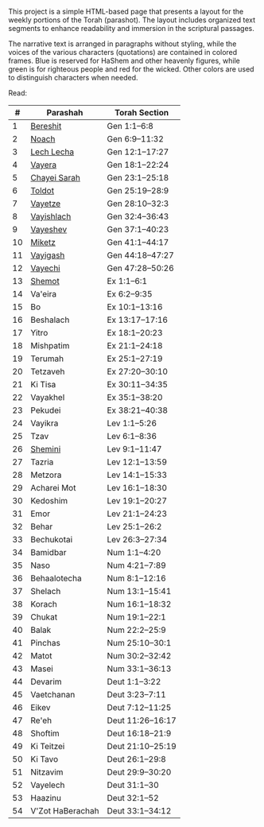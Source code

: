 This project is a simple HTML-based page that presents a layout for the weekly portions of the Torah (parashot). The layout includes organized text segments to enhance readability and immersion in the scriptural passages.

The narrative text is arranged in paragraphs without styling, while the voices of the various characters (quotations) are contained in colored frames. Blue is reserved for HaShem and other heavenly figures, while green is for righteous people and red for the wicked. Other colors are used to distinguish characters when needed.

Read:

| #   | Parashah                                                                     | Torah Section    |
| --- | ---------------------------------------------------------------------------- | ---------------- |
| 1   | [Bereshit](https://eudroa00.github.io/parashot-besefer/bereshit.html)        | Gen 1:1–6:8      |
| 2   | [Noach](https://eudroa00.github.io/parashot-besefer/noach.html)              | Gen 6:9–11:32    |
| 3   | [Lech Lecha](https://eudroa00.github.io/parashot-besefer/lechlecha.html)     | Gen 12:1–17:27   |
| 4   | [Vayera](https://eudroa00.github.io/parashot-besefer/vayera.html)            | Gen 18:1–22:24   |
| 5   | [Chayei Sarah](https://eudroa00.github.io/parashot-besefer/chayeisarah.html) | Gen 23:1–25:18   |
| 6   | [Toldot](https://eudroa00.github.io/parashot-besefer/toldot.html)            | Gen 25:19–28:9   |
| 7   | [Vayetze](https://eudroa00.github.io/parashot-besefer/vayetze.html)          | Gen 28:10–32:3   |
| 8   | [Vayishlach](https://eudroa00.github.io/parashot-besefer/vayishlach.html)    | Gen 32:4–36:43   |
| 9   | [Vayeshev](https://eudroa00.github.io/parashot-besefer/vayeshev.html)        | Gen 37:1–40:23   |
| 10  | [Miketz](https://eudroa00.github.io/parashot-besefer/miketz.html)            | Gen 41:1–44:17   |
| 11  | [Vayigash](https://eudroa00.github.io/parashot-besefer/vayigash.html)        | Gen 44:18–47:27  |
| 12  | [Vayechi](https://eudroa00.github.io/parashot-besefer/vayechi.html)          | Gen 47:28–50:26  |
| 13  | [Shemot](https://eudroa00.github.io/parashot-besefer/shemot.html)            | Ex 1:1–6:1       |
| 14  | Va'eira                                                                      | Ex 6:2–9:35      |
| 15  | Bo                                                                           | Ex 10:1–13:16    |
| 16  | Beshalach                                                                    | Ex 13:17–17:16   |
| 17  | Yitro                                                                        | Ex 18:1–20:23    |
| 18  | Mishpatim                                                                    | Ex 21:1–24:18    |
| 19  | Terumah                                                                      | Ex 25:1–27:19    |
| 20  | Tetzaveh                                                                     | Ex 27:20–30:10   |
| 21  | Ki Tisa                                                                      | Ex 30:11–34:35   |
| 22  | Vayakhel                                                                     | Ex 35:1–38:20    |
| 23  | Pekudei                                                                      | Ex 38:21–40:38   |
| 24  | Vayikra                                                                      | Lev 1:1–5:26     |
| 25  | Tzav                                                                         | Lev 6:1–8:36     |
| 26  | [Shemini](https://eudroa00.github.io/parashot-besefer/shemini.html)          | Lev 9:1–11:47    |
| 27  | Tazria                                                                       | Lev 12:1–13:59   |
| 28  | Metzora                                                                      | Lev 14:1–15:33   |
| 29  | Acharei Mot                                                                  | Lev 16:1–18:30   |
| 30  | Kedoshim                                                                     | Lev 19:1–20:27   |
| 31  | Emor                                                                         | Lev 21:1–24:23   |
| 32  | Behar                                                                        | Lev 25:1–26:2    |
| 33  | Bechukotai                                                                   | Lev 26:3–27:34   |
| 34  | Bamidbar                                                                     | Num 1:1–4:20     |
| 35  | Naso                                                                         | Num 4:21–7:89    |
| 36  | Behaalotecha                                                                 | Num 8:1–12:16    |
| 37  | Shelach                                                                      | Num 13:1–15:41   |
| 38  | Korach                                                                       | Num 16:1–18:32   |
| 39  | Chukat                                                                       | Num 19:1–22:1    |
| 40  | Balak                                                                        | Num 22:2–25:9    |
| 41  | Pinchas                                                                      | Num 25:10–30:1   |
| 42  | Matot                                                                        | Num 30:2–32:42   |
| 43  | Masei                                                                        | Num 33:1–36:13   |
| 44  | Devarim                                                                      | Deut 1:1–3:22    |
| 45  | Vaetchanan                                                                   | Deut 3:23–7:11   |
| 46  | Eikev                                                                        | Deut 7:12–11:25  |
| 47  | Re'eh                                                                        | Deut 11:26–16:17 |
| 48  | Shoftim                                                                      | Deut 16:18–21:9  |
| 49  | Ki Teitzei                                                                   | Deut 21:10–25:19 |
| 50  | Ki Tavo                                                                      | Deut 26:1–29:8   |
| 51  | Nitzavim                                                                     | Deut 29:9–30:20  |
| 52  | Vayelech                                                                     | Deut 31:1–30     |
| 53  | Haazinu                                                                      | Deut 32:1–52     |
| 54  | V'Zot HaBerachah                                                             | Deut 33:1–34:12  |
